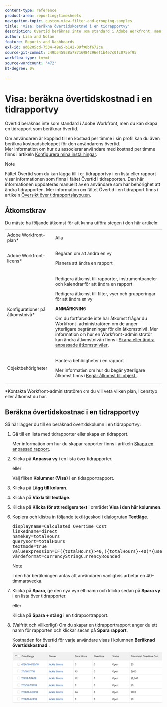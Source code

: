 ```yaml
---
content-type: reference
product-area: reporting;timesheets
navigation-topic: custom-view-filter-and-grouping-samples
title: 'Visa: beräkna övertidskostnad i en tidrapportvy'
description: Övertid beräknas inte som standard i Adobe Workfront, men du kan skapa en tidrapport som beräknar övertid.
author: Lisa and Nolan
feature: Reports and Dashboards
exl-id: ad6205cd-7534-49e5-b142-09f90bf672ce
source-git-commit: c49b545938a78716084296ef1b4e7c0fc075ef95
workflow-type: tm+mt
source-wordcount: '472'
ht-degree: 0%

---
```


# Visa: beräkna övertidskostnad i en tidrapportvy

Övertid beräknas inte som standard i Adobe Workfront, men du kan skapa en tidrapport som beräknar övertid.

Om användaren är kopplad till en kostnad per timme i sin profil kan du även beräkna kostnadsbeloppet för den användarens övertid.\
Mer information om hur du associerar användare med kostnad per timme finns i artikeln [Konfigurera mina inställningar](../../../workfront-basics/manage-your-account-and-profile/configuring-your-user-profile/configure-my-settings.md).

>[!NOTE]
>
>Fältet Övertid som du kan lägga till i en tidrapportvy i en lista eller rapport visar informationen som finns i fältet Övertid i tidrapporten. Den här informationen uppdateras manuellt av en användare som har behörighet att ändra tidrapporten. Mer information om fältet Övertid i en tidrapport finns i artikeln [Översikt över tidrapportslayouten](../../../timesheets/timesheets/timesheet-layout.md).

## Åtkomstkrav

Du måste ha följande åtkomst för att kunna utföra stegen i den här artikeln:

<table style="table-layout:auto"> 
 <col> 
 <col> 
 <tbody> 
  <tr> 
   <td role="rowheader">Adobe Workfront-plan*</td> 
   <td> <p>Alla</p> </td> 
  </tr> 
  <tr> 
   <td role="rowheader">Adobe Workfront-licens*</td> 
   <td> <p>Begäran om att ändra en vy </p>
   <p>Planera att ändra en rapport</p> </td> 
  </tr> 
  <tr> 
   <td role="rowheader">Konfigurationer på åtkomstnivå*</td> 
   <td> <p>Redigera åtkomst till rapporter, instrumentpaneler och kalendrar för att ändra en rapport</p> <p>Redigera åtkomst till filter, vyer och grupperingar för att ändra en vy</p> <p><b>ANMÄRKNING</b>

Om du fortfarande inte har åtkomst frågar du Workfront-administratören om de anger ytterligare begränsningar för din åtkomstnivå. Mer information om hur en Workfront-administratör kan ändra åtkomstnivån finns i <a href="../../../administration-and-setup/add-users/configure-and-grant-access/create-modify-access-levels.md" class="MCXref xref">Skapa eller ändra anpassade åtkomstnivåer</a>.</p> </td>
</tr> 
  <tr> 
   <td role="rowheader">Objektbehörigheter</td> 
   <td> <p>Hantera behörigheter i en rapport</p> <p>Mer information om hur du begär ytterligare åtkomst finns i <a href="../../../workfront-basics/grant-and-request-access-to-objects/request-access.md" class="MCXref xref">Begär åtkomst till objekt </a>.</p> </td> 
  </tr> 
 </tbody> 
</table>

&#42;Kontakta Workfront-administratören om du vill veta vilken plan, licenstyp eller åtkomst du har.

## Beräkna övertidskostnad i en tidrapportvy

Så här lägger du till en beräknad övertidskolumn i en tidrapportvy:

1. Gå till en lista med tidrapporter eller skapa en tidrapport.

   Mer information om hur du skapar rapporter finns i artikeln [Skapa en anpassad rapport](../../../reports-and-dashboards/reports/creating-and-managing-reports/create-custom-report.md).

1. Klicka på **Anpassa vy** i en lista över tidrapporter.

   eller

   Välj fliken **Kolumner (Visa)** i en tidrapportrapport.

1. Klicka på **Lägg till kolumn**.
1. Klicka på **Växla till textläge**.
1. Klicka på **Klicka för att redigera text** i området **Visa i den här kolumnen**.
1. Kopiera och klistra in följande textlägeskod i dialogrutan **Textläge**.
   <pre>displayname=Calculated Overtime Cost<br>linkedname=direct<br>namekey=totalHours<br>querysort=totalHours <br>textmode=true<br>valueexpression=IF({totalHours}&gt;40,({totalHours}-40)*{user}.{costPerHour},{totalHours}*{user}.{costPerHour})<br>värdeformat=currencyStringCurrencyRounded</pre>

   >[!NOTE]
   >
   >I den här beräkningen antas att användaren vanligtvis arbetar en 40-timmarsvecka.

1. Klicka på **Spara**, ge den nya vyn ett namn och klicka sedan på **Spara vy** i en lista över tidrapporter.

   eller

   Klicka på **Spara + stäng** i en tidrapportrapport.

1. (Valfritt och villkorligt) Om du skapar en tidrapportrapport anger du ett namn för rapporten och klickar sedan på **Spara rapport**.

   Kostnaden för övertid för varje användare visas i kolumnen **Beräknad övertidskostnad** .

   ![calculate_overtime_cost_in_timesheet_report.png](assets/calculated-overtime-cost-in-timesheet-report-350x92.png)
